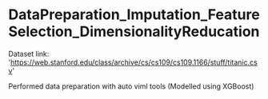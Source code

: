 # DataPreparation_Imputation_FeatureSelection_DimensionalityReducation
Dataset link: 'https://web.stanford.edu/class/archive/cs/cs109/cs109.1166/stuff/titanic.csv'

Performed data preparation with auto viml tools (Modelled using XGBoost)
